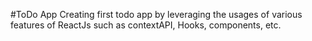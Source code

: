 #ToDo App
Creating first todo app by leveraging the usages of various features of ReactJs such as contextAPI, Hooks, components, etc.
